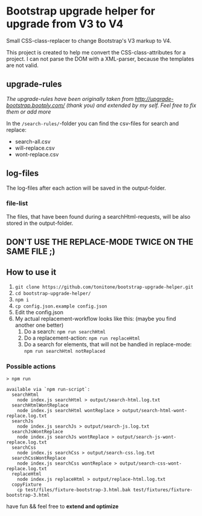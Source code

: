 # Bootstrap upgrade helper for upgrade from V3 to V4

Small CSS-class-replacer to change Bootstrap's V3 markup to V4.

This project is created to help me convert the CSS-class-attributes for a project. 
I can not parse the DOM with a XML-parser, because the templates are not valid.

## upgrade-rules

_The upgrade-rules have been originally taken from http://upgrade-bootstrap.bootply.com/ (thank you) and extended by 
my self. Feel free to fix them or add more_

In the `/search-rules/`-folder you can find the csv-files for search and replace:
 - search-all.csv
 - will-replace.csv
 - wont-replace.csv 
 
## log-files
The log-files after each action will be saved in the output-folder.

### file-list
The files, that have been found during a searchHtml-requests, will be also stored in the output-folder. 

## DON'T USE THE REPLACE-MODE TWICE ON THE SAME FILE ;)

## How to use it
1. `git clone https://github.com/tonitone/bootstrap-upgrade-helper.git`
2. `cd bootstrap-upgrade-helper/`
3. `npm i`
4. `cp config.json.example config.json`
5. Edit the config.json
5. My actual replacement-workflow looks like this: (maybe you find another one better)
    1. Do a search: `npm run searchHtml`
    2. Do a replacement-action: `npm run replaceHtml`
    3. Do a search for elements, that will not be handled in replace-mode: `npm run searchHtml notReplaced`

### Possible actions
~~~
> npm run

available via `npm run-script`:
  searchHtml
    node index.js searchHtml > output/search-html.log.txt
  searchHtmlWontReplace
    node index.js searchHtml wontReplace > output/search-html-wont-replace.log.txt
  searchJs
    node index.js searchJs > output/search-js.log.txt
  searchJsWontReplace
    node index.js searchJs wontReplace > output/search-js-wont-replace.log.txt
  searchCss
    node index.js searchCss > output/search-css.log.txt
  searchCssWontReplace
    node index.js searchCss wontReplace > output/search-css-wont-replace.log.txt
  replaceHtml
    node index.js replaceHtml > output/replace-html.log.txt
  copyFixture
    cp test/files/fixture-bootstrap-3.html.bak test/fixtures/fixture-bootstrap-3.html

~~~

have fun && feel free to **extend and optimize**